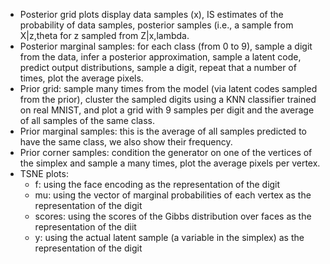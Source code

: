 * Posterior grid plots display data samples (x), IS estimates of the probability of data samples, posterior samples (i.e., a sample from X|z,theta for z sampled from Z|x,lambda.
* Posterior marginal samples: for each class (from 0 to 9), sample a digit from the data, infer a posterior approximation, sample a latent code, predict output distributions, sample a digit, repeat that a number of times, plot the average pixels.
* Prior grid: sample many times from the model (via latent codes sampled from the prior), cluster the sampled digits using a KNN classifier trained on real MNIST, and plot a grid with 9 samples per digit and the average of all samples of the same class.
* Prior marginal samples: this is the average of all samples predicted to have the same class, we also show their frequency.
* Prior corner samples: condition the generator on one of the vertices of the simplex and sample a many times, plot the average pixels per vertex.
* TSNE plots:
    * f: using the face encoding as the representation of the digit
    * mu: using the vector of marginal probabilities of each vertex as the representation of the digit
    * scores: using the scores of the Gibbs distribution over faces as the representation of the diit
    * y: using the actual latent sample (a variable in the simplex) as the representation of the digit


